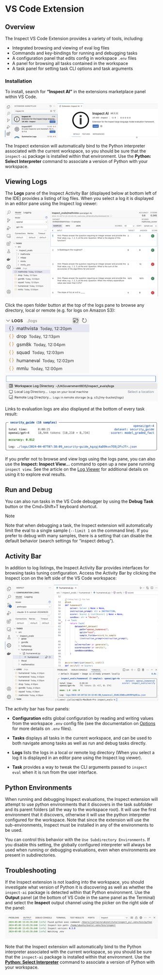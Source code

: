 # VS Code Extension


## Overview

The Inspect VS Code Extension provides a variety of tools, including:

- Integrated browsing and viewing of eval log files
- Commands and key-bindings for running and debugging tasks
- A configuration panel that edits config in workspace `.env` files
- A panel for browsing all tasks contained in the workspace
- A task panel for setting task CLI options and task arguments

### Installation

To install, search for **“Inspect AI”** in the extensions marketplace
panel within VS Code.

![](images/inspect-vscode-install.png)

The Inspect extension will automatically bind to the Python interpreter
associated with the current workspace, so you should be sure that the
`inspect-ai` package is installed within that environment. Use the
**Python: Select Interpreter** command to associate a version of Python
with your workspace.

## Viewing Logs

The **Logs** pane of the Inspect Activity Bar (displayed below at bottom
left of the IDE) provides a listing of log files. When you select a log
it is displayed in an editor pane using the Inspect log viewer:

![](images/logs.png)

Click the open folder button at the top of the logs pane to browse any
directory, local or remote (e.g. for logs on Amazon S3):

![](images/logs-open-button.png) ![](images/logs-drop-down.png)

Links to evaluation logs are also displayed at the bottom of every task
result:

![](images/eval-log.png)

If you prefer not to browse and view logs using the logs pane, you can
also use the **Inspect: Inspect View…** command to open up a new pane
running `inspect view`. See the article on the [Log
Viewer](log-viewer.qmd) for additional details on using it to explore
eval results.

## Run and Debug

You can also run tasks in the VS Code debugger by using the **Debug
Task** button or the Cmd+Shift+T keyboard shortcut.

> [!NOTE]
>
> Note that when debugging a task, the Inspect extension will
> automatically limit the eval to a single sample (`--limit 1` on the
> command line). If you prefer to debug with many samples, there is a
> setting that can disable the default behavior (search settings for
> “inspect debug”).

## Activity Bar

In addition to log listings, the Inspect Activity Bar provides
interfaces for browsing tasks tuning configuration. Access the Activity
Bar by clicking the Inspect icon on the left side of the VS Code
workspace:

![](images/inspect-activity-bar.png)

The activity bar has four panels:

- **Configuration** edits global configuration by reading and writing
  values from the workspace `.env` config file (see the documentation on
  [Options](options.qmd) for more details on `.env` files).

- **Tasks** displays all tasks in the current workspace, and can be used
  to both navigate among tasks as well as run and debug tasks directly.

- **Logs** lists the logs in a local or remote log directory (When you
  select a log it is displayed in an editor pane using the Inspect log
  viewer).

- **Task** provides a way to tweak the CLI arguments passed to
  `inspect eval` when it is run from the user interface.

## Python Environments

When running and debugging Inspect evaluations, the Inspect extension
will attempt to use python environments that it discovers in the task
subfolder and its parent folders (all the way to the workspace root). It
will use the first environment that it discovers, otherwise it will use
the python interpreter configured for the workspace. Note that since the
extension will use the sub-environments, Inspect must be installed in
any of the environments to be used.

You can control this behavior with the `Use Subdirectory Environments`.
If you disable this setting, the globally configured interpreter will
always be used when running or debugging evaluations, even when
environments are present in subdirectories.

## Troubleshooting

If the Inspect extension is not loading into the workspace, you should
investigate what version of Python it is discovering as well as whether
the `inspect-ai` package is detected within that Python environment. Use
the **Output** panel (at the bottom of VS Code in the same panel as the
Terminal) and select the **Inspect** output channel using the picker on
the right side of the panel:

![](images/inspect-vscode-output-channel.png)

Note that the Inspect extension will automatically bind to the Python
interpreter associated with the current workspace, so you should be sure
that the `inspect-ai` package is installed within that environment. Use
the [**Python: Select
Interpreter**](https://code.visualstudio.com/docs/python/environments#_working-with-python-interpreters)
command to associate a version of Python with your workspace.
